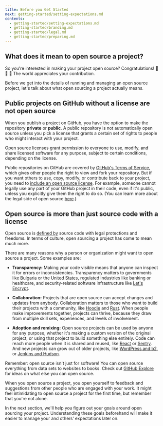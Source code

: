 ```yaml
---
title: Before you Get Started
next: getting-started/setting-expectations.md
contents:
  - getting-started/setting-expectations.md
  - getting-started/branding.md
  - getting-started/legal.md
  - getting-started/preparing.md
---
```


## What does it mean to open source a project?

So you're interested in making your project open source? Congratulations! 🎉 🙌 🌟 The world appreciates your contribution.

Before we get into the details of running and managing an open source project, let's talk about what open sourcing a project actually means.

## Public projects on GitHub without a license are not open source

When you publish a project on GitHub, you have the option to make the repository **private** or **public**. A public repository is not automatically open source unless you pick a license that grants a certain set of rights to people who might interact with your project.

Open source licenses grant permission to everyone to use, modify, and share licensed software for any purpose, subject to certain conditions, depending on the license.

Public repositories on GitHub are covered by [GitHub's Terms of Service](https://help.github.com/articles/github-terms-of-service/#f-copyright-and-content-ownership), which gives other people the right to view and fork your repository. But if you want others to use, copy, modify, or contribute back to your project, you need to [include an open source license](https://help.github.com/articles/open-source-licensing/). For example, someone cannot legally use any part of your GitHub project in their code, even if it's public, unless you explicitly give them the right to do so. (You can learn more about the legal side of open source [here](legal/).)

## Open source is more than just source code with a license

Open source is [defined by](https://opensource.org/osd) source code with legal protections and freedoms. In terms of culture, open sourcing a project has come to mean much more.

There are many reasons why a person or organization might want to open source a project. Some examples are:

* **Transparency:** Making your code visible means that anyone can inspect it for errors or inconsistencies. Transparency matters to governments like [Bulgaria](https://medium.com/@bozhobg/bulgaria-got-a-law-requiring-open-source-98bf626cf70a) or the [United States](https://sourcecode.cio.gov/), regulated industries like banking or healthcare, and security-related software infrastructure like [Let's Encrypt](https://github.com/letsencrypt).

* **Collaboration:** Projects that are open source can accept changes and updates from anybody. Collaboration matters to those who want to build their projects with a community, like [Hoodie](https://github.com/hoodiehq) and [Rust](https://github.com/rust-lang/rust). When people make improvements together, projects can thrive, because they draw from multiple skill sets, experiences, and levels of involvement.

* **Adoption and remixing:** Open source projects can be used by anyone for any purpose, whether it's making a custom version of the original project, or using that project to build something else entirely. Code can reach more people when it is shared and reused, like [React](https://github.com/facebook/react) or [Sentry](https://github.com/getsentry/sentry). And new projects can grow out of older projects, like [WordPress and b2](https://github.com/WordPress/book/blob/master/Content/Part%201/2-b2-cafelog.md), or [Jenkins and Hudson](https://github.com/jenkinsci).

Remember: open source isn't just for software! You can open source everything from data sets to websites to books. Check out [GitHub Explore](https://github.com/explore) for ideas on what else you can open source.

When you open source a project, you open yourself to feedback and suggestions from other people who are engaged with your work. It might feel intimidating to open source a project for the first time, but remember that you're not alone.

In the next section, we'll help you figure out your goals around open sourcing your project. Understanding these goals beforehand will make it easier to manage your and others' expectations later on.
